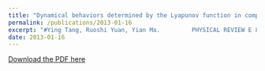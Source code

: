 ```yaml
---
title: "Dynamical behaviors determined by the Lyapunov function in competitive Lotka-Volterra systems"
permalink: /publications/2013-01-16
excerpt: "#Ying Tang, Ruoshi Yuan, Yian Ma.         PHYSICAL REVIEW E 87, 012708 (2013)"
date: 2013-01-16
---
```


[Download the PDF here](https://github.com/jamestang23/jamestang23.github.io/blob/master/12.pdf)


